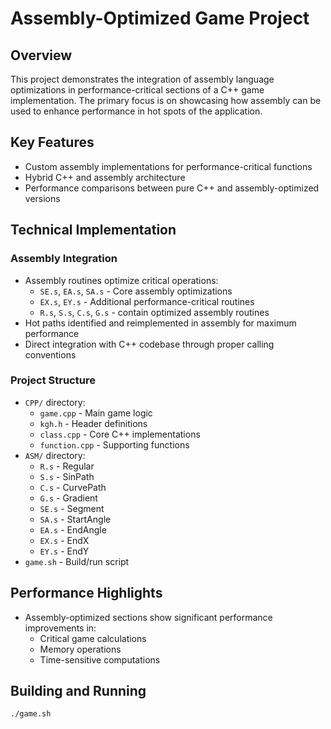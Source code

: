 # Assembly-Optimized Game Project

## Overview

This project demonstrates the integration of assembly language optimizations in performance-critical sections of a C++ game implementation. The primary focus is on showcasing how assembly can be used to enhance performance in hot spots of the application.

## Key Features

- Custom assembly implementations for performance-critical functions
- Hybrid C++ and assembly architecture
- Performance comparisons between pure C++ and assembly-optimized versions

## Technical Implementation

### Assembly Integration

- Assembly routines optimize critical operations:
  - `SE.s`, `EA.s`, `SA.s` - Core assembly optimizations
  - `EX.s`, `EY.s` - Additional performance-critical routines
  - `R.s`, `S.s`, `C.s`, `G.s` - contain optimized assembly routines
- Hot paths identified and reimplemented in assembly for maximum performance
- Direct integration with C++ codebase through proper calling conventions

### Project Structure

- `CPP/` directory:
  - `game.cpp` - Main game logic
  - `kgh.h` - Header definitions
  - `class.cpp` - Core C++ implementations
  - `function.cpp` - Supporting functions
- `ASM/` directory:
  - `R.s` - Regular
  - `S.s` - SinPath
  - `C.s` - CurvePath
  - `G.s` - Gradient
  - `SE.s` - Segment
  - `SA.s` - StartAngle
  - `EA.s` - EndAngle
  - `EX.s` - EndX
  - `EY.s` - EndY
- `game.sh` - Build/run script

## Performance Highlights

- Assembly-optimized sections show significant performance improvements in:
  - Critical game calculations
  - Memory operations
  - Time-sensitive computations

## Building and Running

```bash
./game.sh
```
